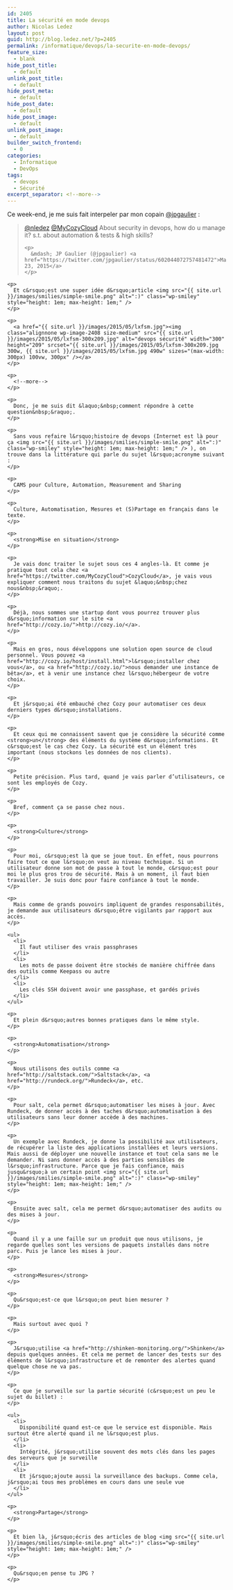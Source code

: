 ```yaml
---
id: 2405
title: La sécurité en mode devops
author: Nicolas Ledez
layout: post
guid: http://blog.ledez.net/?p=2405
permalink: /informatique/devops/la-securite-en-mode-devops/
feature_size:
  - blank
hide_post_title:
  - default
unlink_post_title:
  - default
hide_post_meta:
  - default
hide_post_date:
  - default
hide_post_image:
  - default
unlink_post_image:
  - default
builder_switch_frontend:
  - 0
categories:
  - Informatique
  - DevOps
tags:
  - devops
  - Sécurité
excerpt_separator: <!--more-->
---
```

Ce week-end, je me suis fait interpeler par mon copain [@jpgaulier][1] :

<div class="post-embed">
  <blockquote class="twitter-tweet" width="500">
    <p lang="en" dir="ltr">
      <a href="https://twitter.com/nledez">@nledez</a> <a href="https://twitter.com/MyCozyCloud">@MyCozyCloud</a> About security in devops, how do u manage it? s.t. about automation & tests & high skills?
    </p>
    
    <p>
      &mdash; JP Gaulier (@jpgaulier) <a href="https://twitter.com/jpgaulier/status/602044072757481472">May 23, 2015</a>
    </p>
  </blockquote>
  
  <p>
    </div> 
    
    <p>
      Et c&rsquo;est une super idée d&rsquo;article <img src="{{ site.url }}/images/smilies/simple-smile.png" alt=":)" class="wp-smiley" style="height: 1em; max-height: 1em;" />
    </p>
    
    <p>
      <a href="{{ site.url }}/images/2015/05/lxfsm.jpg"><img class="alignnone wp-image-2408 size-medium" src="{{ site.url }}/images/2015/05/lxfsm-300x209.jpg" alt="devops sécurité" width="300" height="209" srcset="{{ site.url }}/images/2015/05/lxfsm-300x209.jpg 300w, {{ site.url }}/images/2015/05/lxfsm.jpg 490w" sizes="(max-width: 300px) 100vw, 300px" /></a>
    </p>
    
    <p>
      <!--more-->
    </p>
    
    <p>
      Donc, je me suis dit &laquo;&nbsp;comment répondre à cette question&nbsp;&raquo;.
    </p>
    
    <p>
      Sans vous refaire l&rsquo;histoire de devops (Internet est là pour ça <img src="{{ site.url }}/images/smilies/simple-smile.png" alt=":)" class="wp-smiley" style="height: 1em; max-height: 1em;" /> ), on trouve dans la littérature qui parle du sujet l&rsquo;acronyme suivant :
    </p>
    
    <p>
      CAMS pour Culture, Automation, Measurement and Sharing
    </p>
    
    <p>
      Culture, Automatisation, Mesures et (S)Partage en français dans le texte.
    </p>
    
    <p>
      <strong>Mise en situation</strong>
    </p>
    
    <p>
      Je vais donc traiter le sujet sous ces 4 angles-là. Et comme je pratique tout cela chez <a href="https://twitter.com/MyCozyCloud">CozyCloud</a>, je vais vous expliquer comment nous traitons du sujet &laquo;&nbsp;chez nous&nbsp;&raquo;.
    </p>
    
    <p>
      Déjà, nous sommes une startup dont vous pourrez trouver plus d&rsquo;information sur le site <a href="http://cozy.io/">http://cozy.io/</a>.
    </p>
    
    <p>
      Mais en gros, nous développons une solution open source de cloud personnel. Vous pouvez <a href="http://cozy.io/host/install.html">l&rsquo;installer chez vous</a>, ou <a href="http://cozy.io/">nous demander une instance de bêta</a>, et à venir une instance chez l&rsquo;hébergeur de votre choix.
    </p>
    
    <p>
      Et j&rsquo;ai été embauché chez Cozy pour automatiser ces deux derniers types d&rsquo;installations.
    </p>
    
    <p>
      Et ceux qui me connaissent savent que je considère la sécurité comme <strong>un</strong> des éléments du système d&rsquo;informations. Et c&rsquo;est le cas chez Cozy. La sécurité est un élément très important (nous stockons les données de nos clients).
    </p>
    
    <p>
      Petite précision. Plus tard, quand je vais parler d’utilisateurs, ce sont les employés de Cozy.
    </p>
    
    <p>
      Bref, comment ça se passe chez nous.
    </p>
    
    <p>
      <strong>Culture</strong>
    </p>
    
    <p>
      Pour moi, c&rsquo;est là que se joue tout. En effet, nous pourrons faire tout ce que l&rsquo;on veut au niveau technique. Si un utilisateur donne son mot de passe à tout le monde, c&rsquo;est pour moi le plus gros trou de sécurité. Mais à un moment, il faut bien travailler. Je suis donc pour faire confiance à tout le monde.
    </p>
    
    <p>
      Mais comme de grands pouvoirs impliquent de grandes responsabilités, je demande aux utilisateurs d&rsquo;être vigilants par rapport aux accès.
    </p>
    
    <ul>
      <li>
        Il faut utiliser des vrais passphrases
      </li>
      <li>
        Les mots de passe doivent être stockés de manière chiffrée dans des outils comme Keepass ou autre
      </li>
      <li>
        Les clés SSH doivent avoir une passphase, et gardés privés
      </li>
    </ul>
    
    <p>
      Et plein d&rsquo;autres bonnes pratiques dans le même style.
    </p>
    
    <p>
      <strong>Automatisation</strong>
    </p>
    
    <p>
      Nous utilisons des outils comme <a href="http://saltstack.com/">Saltstack</a>, <a href="http://rundeck.org/">Rundeck</a>, etc.
    </p>
    
    <p>
      Pour salt, cela permet d&rsquo;automatiser les mises à jour. Avec Rundeck, de donner accès à des taches d&rsquo;automatisation à des utilisateurs sans leur donner accède à des machines.
    </p>
    
    <p>
      Un exemple avec Rundeck, je donne la possibilité aux utilisateurs, de récupérer la liste des applications installées et leurs versions. Mais aussi de déployer une nouvelle instance et tout cela sans me le demander. Ni sans donner accès à des parties sensibles de l&rsquo;infrastructure. Parce que je fais confiance, mais jusqu&rsquo;à un certain point <img src="{{ site.url }}/images/smilies/simple-smile.png" alt=":)" class="wp-smiley" style="height: 1em; max-height: 1em;" />
    </p>
    
    <p>
      Ensuite avec salt, cela me permet d&rsquo;automatiser des audits ou des mises à jour.
    </p>
    
    <p>
      Quand il y a une faille sur un produit que nous utilisons, je regarde quelles sont les versions de paquets installés dans notre parc. Puis je lance les mises à jour.
    </p>
    
    <p>
      <strong>Mesures</strong>
    </p>
    
    <p>
      Qu&rsquo;est-ce que l&rsquo;on peut bien mesurer ?
    </p>
    
    <p>
      Mais surtout avec quoi ?
    </p>
    
    <p>
      J&rsquo;utilise <a href="http://shinken-monitoring.org/">Shinken</a> depuis quelques années. Et cela me permet de lancer des tests sur des éléments de l&rsquo;infrastructure et de remonter des alertes quand quelque chose ne va pas.
    </p>
    
    <p>
      Ce que je surveille sur la partie sécurité (c&rsquo;est un peu le sujet du billet) :
    </p>
    
    <ul>
      <li>
        Disponibilité quand est-ce que le service est disponible. Mais surtout être alerté quand il ne l&rsquo;est plus.
      </li>
      <li>
        Intégrité, j&rsquo;utilise souvent des mots clés dans les pages des serveurs que je surveille
      </li>
      <li>
        Et j&rsquo;ajoute aussi la surveillance des backups. Comme cela, j&rsquo;ai tous mes problèmes en cours dans une seule vue
      </li>
    </ul>
    
    <p>
      <strong>Partage</strong>
    </p>
    
    <p>
      Et bien là, j&rsquo;écris des articles de blog <img src="{{ site.url }}/images/smilies/simple-smile.png" alt=":)" class="wp-smiley" style="height: 1em; max-height: 1em;" />
    </p>
    
    <p>
      Qu&rsquo;en pense tu JPG ?
    </p>

 [1]: https://twitter.com/jpgaulier/
